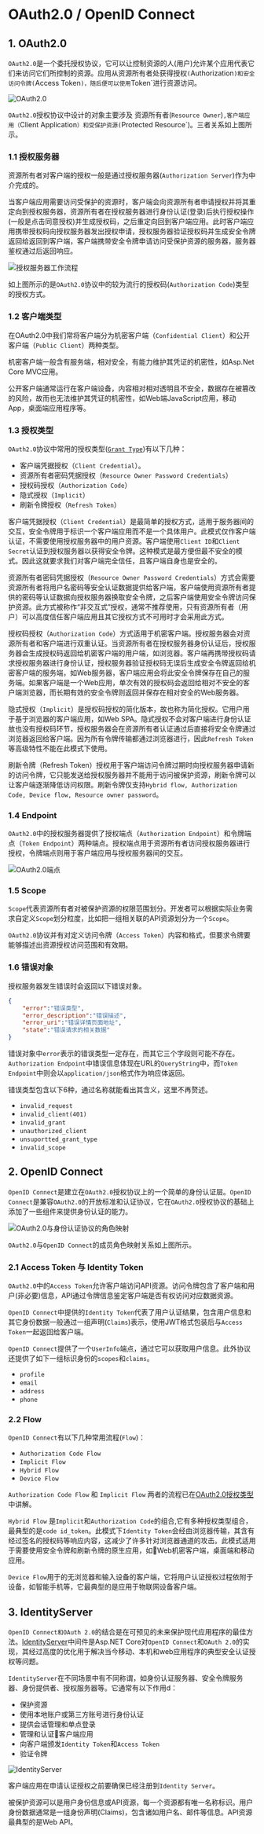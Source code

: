# OAuth2.0 / OpenID Connect

## 1. OAuth2.0
`OAuth2.0`是一个委托授权协议，它可以让控制资源的人(用户)允许某个应用代表它们来访问它们所控制的资源。应用从资源所有者处获得授权`(`Authorization`)和安全访问令牌(`Access Token`)，随后便可以使用`Token`进行资源访问。

![OAuth2.0](https://i.loli.net/2021/04/07/uZNBSAokXK3mQrM.jpg)

`OAuth2.0`授权协议中设计的对象主要涉及 资源所有者(`Resource Owner`)`,客户端应用（`Client Application`）和受保护资源(`Protected Resource`)。三者关系如上图所示。

### 1.1 授权服务器
资源所有者对客户端的授权一般是通过授权服务器(`Authorization Server`)作为中介完成的。

当客户端应用需要访问受保护的资源时，客户端会向资源所有者申请授权并将其重定向到授权服务器，资源所有者在授权服务器进行身份认证(登录)后执行授权操作(一般是点击同意授权)并生成授权码，之后重定向回到客户端应用。此时客户端应用携带授权码向授权服务器发出授权申请，授权服务器验证授权码并生成安全令牌返回给返回到客户端，客户端携带安全令牌申请访问受保护资源的服务器，服务器鉴权通过后返回响应。

![授权服务器工作流程](https://i.loli.net/2021/04/07/IFDMimE93XdtlTo.jpg)

如上图所示的是`OAuth2.0`协议中的较为流行的授权码(`Authorization Code`)类型的授权方式。

### 1.2 客户端类型
在OAuth2.0中我们常将客户端分为机密客户端（`Confidential Client`）和公开客户端（`Public Client`）两种类型。

机密客户端一般含有服务端，相对安全，有能力维护其凭证的机密性，如Asp.Net Core MVC应用。

公开客户端通常运行在客户端设备，内容相对相对透明且不安全，数据存在被篡改的风险，故而也无法维护其凭证的机密性，如Web端JavaScript应用，移动App，桌面端应用程序等。 

### 1.3 授权类型
`OAuth2.0`协议中常用的授权类型([`Grant Type`](http://docs.identityserver.io/en/release/topics/grant_types.html))有以下几种：
* 客户端凭据授权（`Client Credential`）。
* 资源所有者密码凭据授权（`Resource Owner Password Credentials`）
* 授权码授权（`Authorization Code`）
* 隐式授权（`Implicit`）
* 刷新令牌授权（`Refresh Token`）

客户端凭据授权（`Client Credential`）是最简单的授权方式，适用于服务器间的交互，安全令牌用于标识一个客户端应用而不是一个具体用户。此模式仅作客户端认证，不需要使用授权服务器中的用户资源。客户端使用`Client ID`和`Client Secret`认证到授权服务器以获得安全令牌。这种模式是最方便但最不安全的模式。因此这就要求我们对客户端完全信任，且客户端自身也是安全的。

资源所有者密码凭据授权（`Resource Owner Password Credentials`）方式会需要资源所有者将用户名密码等安全认证数据提供给客户端，客户端使用资源所有者提供的密码等认证数据向授权服务器换取安全令牌，之后客户端使用安全令牌访问保护资源。此方式被称作“非交互式”授权，通常不推荐使用，只有资源所有者（用户）可以高度信任客户端应用且其它授权方式不可用时才会采用此方式。

授权码授权（`Authorization Code`）方式适用于机密客户端。授权服务器会对资源所有者和客户端进行双重认证。当资源所有者在授权服务器身份认证后，授权服务器会生成授权码返回给机密客户端的用户端，如浏览器。客户端再携带授权码请求授权服务器进行身份认证，授权服务器验证授权码无误后生成安全令牌返回给机密客户端的服务端，如Web服务器，客户端应用会将此安全令牌保存在自己的服务端。如果客户端是一个Web应用，单次有效的授权码会返回给相对不安全的客户端浏览器，而长期有效的安全令牌则返回并保存在相对安全的Web服务器。

隐式授权（`Implicit`）是授权码授权的简化版本，故也称为简化授权。它用户用于基于浏览器的客户端应用，如Web SPA。隐式授权不会对客户端进行身份认证故也没有授权码环节，授权服务器会在资源所有者认证通过后直接将安全令牌通过浏览器返回给客户端。因为所有令牌传输都通过浏览器进行，因此`Refresh Token`等高级特性不能在此模式下使用。

刷新令牌（Refresh Token）授权用于客户端访问令牌过期时向授权服务器申请新的访问令牌，它只能发送给授权服务器并不能用于访问被保护资源，刷新令牌可以让客户端逐渐降低访问权限。刷新令牌仅支持`Hybrid flow, Authorization Code, Device flow, Resource owner password`。

### 1.4 Endpoint
`OAuth2.0`中的授权服务器提供了授权端点（`Authorization Endpoint`）和令牌端点（`Token Endpoint`）两种端点。授权端点用于资源所有者访问授权服务器进行授权，令牌端点则用于客户端应用与授权服务器间的交互。

![OAuth2.0端点](https://i.loli.net/2021/04/09/2ErmGgCVWqKUMNT.jpg)

### 1.5 Scope
`Scope`代表资源所有者对被保护资源的权限范围划分。开发者可以根据实际业务需求自定义`Scope`划分粒度，比如把一组相关联的API资源划分为一个`Scope`。

`OAuth2.0`协议并有对定义访问令牌（`Access Token`）内容和格式，但要求令牌要能够描述出资源授权访问范围和有效期。

### 1.6 错误对象
授权服务器发生错误时会返回以下错误对象。
```json
{
    "error":"错误类型",
    "error_description":"错误描述",
    "error_uri":"错误详情页面地址",
    "state":"错误请求的相关数据"
}
```
错误对象中`error`表示的错误类型一定存在，而其它三个字段则可能不存在。`Authorization Endpoint`中错误信息体现在URL的`QueryString`中，而`Token Endpoint`中则会以`application/json`格式作为响应体返回。

错误类型包含以下6种，通过名称就能看出其含义，这里不再赘述。
* `invalid_request`
* `invalid_client(401)`
* `invalid_grant`
* `unauthorized_client`
* `unsuportted_grant_type`
* `invalid_scope`

## 2. OpenID Connect
`OpenID Connect`是建立在`OAuth2.0`授权协议上的一个简单的身份认证层。`OpenID Connect`是兼容`OAuth2.0`的开放标准和认证协议，它在`OAuth2.0`授权协议的基础上添加了一些组件来提供身份认证的能力。

![OAuth2.0与身份认证协议的角色映射](https://i.loli.net/2021/04/16/TJ9M2RzIexNuSiy.png)

`OAuth2.0`与`OpenID Connect`的成员角色映射关系如上图所示。

### 2.1 Access Token 与 Identity Token
`OAuth2.0`中的`Access Token`允许客户端访问API资源。访问令牌包含了客户端和用户(非必要)信息，API通过令牌信息鉴定客户端是否有权访问对应数据资源。

`OpenID Connect`中提供的`Identity Token`代表了用户认证结果，包含用户信息和其它身份数据一般通过一组声明(`Claims`)表示，使用JWT格式包装后与`Access Token`一起返回给客户端。

`OpenID Connect`提供了一个`UserInfo`端点，通过它可以获取用户信息。此外协议还提供了如下一组标识身份的`scopes`和`claims`。
* `profile`
* `email`
* `address`
* `phone`
  
### 2.2 Flow
`OpenID Connect`有以下几种常用流程(`Flow`)：
* `Authorization Code Flow`
* `Implicit Flow`
* `Hybrid Flow` 
* `Device Flow`

`Authorization Code Flow` 和 `Implicit Flow` 两者的流程已在[OAuth2.0授权类型](#_1-3-授权类型)中讲解。

`Hybrid Flow` 是`Implicit`和`Authorization Code`的组合,它有多种授权类型组合，最典型的是`code id_token`。此模式下`Identity Token`会经由浏览器传输，其含有经过签名的授权码等响应内容，这减少了许多针对浏览器通道的攻击。此模式适用于需要使用安全令牌和刷新令牌的原生应用，如Web机密客户端，桌面端和移动应用。

`Device Flow`用于的无浏览器和输入设备的客户端，它将用户认证授权过程依附于设备，如智能手机等，它最典型的是应用于物联网设备客户端。

## 3. IdentityServer
`OpenID Connect和OAuth 2.0`的结合是在可预见的未来保护现代应用程序的最佳方法。[IdentityServer](https://identityserver4.readthedocs.io/en/latest/index.html)中间件是Asp.NET Core对`OpenID Connect`和`OAuth 2.0`的实现，其经过高度的优化用于解决当今移动、本机和web应用程序的典型安全认证授权等问题。

`IdentityServer`在不同场景中有不同称谓，如身份认证服务器、安全令牌服务器、身份提供者、授权服务器等。它通常有以下作用d：

* 保护资源
* 使用本地账户或第三方账号进行身份认证
* 提供会话管理和单点登录
* 管理和认证客户端应用
* 向客户端颁发`Identity Token`和`Access Token`
* 验证令牌

![IdentityServer](https://i.loli.net/2021/04/17/cohJnk7P5Furx9j.png)

客户端应用在申请认证授权之前要确保已经注册到`Identity Server`。

被保护资源可以是用户身份信息或API资源，每一个资源都有唯一名称标识。用户身份数据通常是一组身份声明(Claims)，包含诸如用户名、邮件等信息。API资源最典型的是Web API。